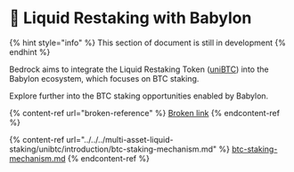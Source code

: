 # 👼 Liquid Restaking with Babylon

{% hint style="info" %}
This section of document is still in development
{% endhint %}

Bedrock aims to integrate the Liquid Restaking Token ([uniBTC](../../../multi-asset-liquid-staking/unibtc/)) into the Babylon ecosystem, which focuses on BTC staking.&#x20;

Explore further into the BTC staking opportunities enabled by Babylon.



{% content-ref url="broken-reference" %}
[Broken link](broken-reference)
{% endcontent-ref %}



{% content-ref url="../../../multi-asset-liquid-staking/unibtc/introduction/btc-staking-mechanism.md" %}
[btc-staking-mechanism.md](../../../multi-asset-liquid-staking/unibtc/introduction/btc-staking-mechanism.md)
{% endcontent-ref %}

